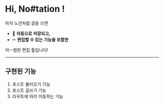 # Hi, No#tation !

마치 노션처럼 글을 쓰면

- 📃 **자동으로 저장되고,**
- ✂ **편집할 수 있는 기능을 포함한**

어ㅡ썸한 편집 툴입니다!

---

## 구현된 기능

1. 포스트 불러오기 기능
2. 포스트 글쓰기 기능
3. 라우트에 따라 이동하는 기능
